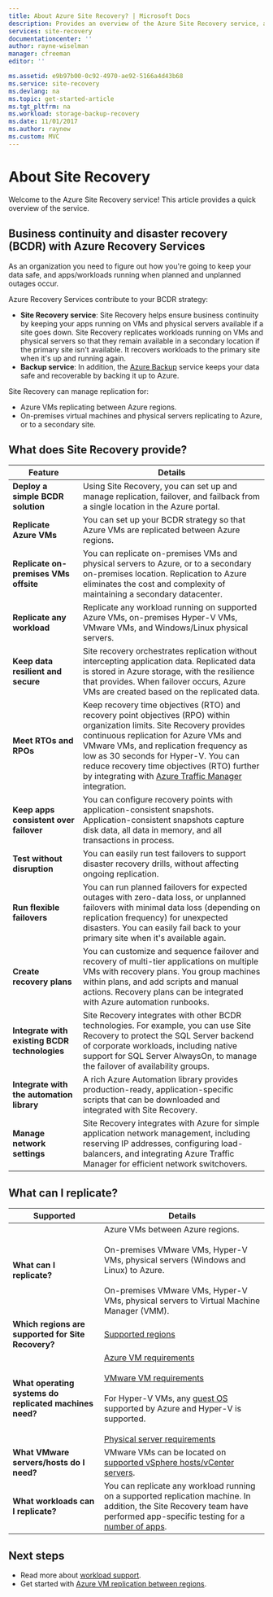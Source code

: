 ```yaml
---
title: About Azure Site Recovery? | Microsoft Docs
description: Provides an overview of the Azure Site Recovery service, and summarizes deployment scenarios.
services: site-recovery
documentationcenter: ''
author: rayne-wiselman
manager: cfreeman
editor: ''

ms.assetid: e9b97b00-0c92-4970-ae92-5166a4d43b68
ms.service: site-recovery
ms.devlang: na
ms.topic: get-started-article
ms.tgt_pltfrm: na
ms.workload: storage-backup-recovery
ms.date: 11/01/2017
ms.author: raynew
ms.custom: MVC
---
```

# About Site Recovery

Welcome to the Azure Site Recovery service! This article provides a quick overview of the service.

## Business continuity and disaster recovery (BCDR) with Azure Recovery Services

As an organization you need to figure out how you're going to keep your data safe, and apps/workloads running when planned and unplanned outages occur.

Azure Recovery Services contribute to your BCDR strategy:

- **Site Recovery service**: Site Recovery helps ensure business continuity by keeping your apps running on VMs and physical servers available if a site goes down. Site Recovery replicates workloads running on VMs and physical servers so that they remain available in a secondary location if the primary site isn't available. It recovers workloads to the primary site when it's up and running again.
- **Backup service**: In addition, the [Azure Backup](https://docs.microsoft.com/azure/backup/) service keeps your data safe and recoverable by backing it up to Azure.

Site Recovery can manage replication for:

- Azure VMs replicating between Azure regions.
- On-premises virtual machines and physical servers replicating to Azure, or to a secondary site.


## What does Site Recovery provide?

**Feature** | **Details**
--- | ---
**Deploy a simple BCDR solution** | Using Site Recovery, you can set up and manage replication, failover, and failback from a single location in the Azure portal.
**Replicate Azure VMs** | You can set up your BCDR strategy so that Azure VMs are replicated between Azure regions.
**Replicate on-premises VMs offsite** | You can replicate on-premises VMs and physical servers to Azure, or to a secondary on-premises location. Replication to Azure eliminates the cost and complexity of maintaining a secondary datacenter.
**Replicate any workload** | Replicate any workload running on supported Azure VMs, on-premises Hyper-V VMs, VMware VMs, and Windows/Linux physical servers.
**Keep data resilient and secure** | Site recovery orchestrates replication without intercepting application data. Replicated data is stored in Azure storage, with the resilience that provides. When failover occurs, Azure VMs are created based on the replicated data.
**Meet RTOs and RPOs** | Keep recovery time objectives (RTO) and recovery point objectives (RPO) within organization limits. Site Recovery provides continuous replication for Azure VMs and VMware VMs, and replication frequency as low as 30 seconds for Hyper-V. You can reduce recovery time objectives (RTO) further by integrating with [Azure Traffic Manager](https://azure.microsoft.com/blog/reduce-rto-by-using-azure-traffic-manager-with-azure-site-recovery/) integration.
**Keep apps consistent over failover** | You can configure recovery points with application-consistent snapshots. Application-consistent snapshots capture disk data, all data in memory, and all transactions in process.
**Test without disruption** | You can easily run test failovers to support disaster recovery drills, without affecting ongoing replication.
**Run flexible failovers** | You can run planned failovers for expected outages with zero-data loss, or unplanned failovers with minimal data loss (depending on replication frequency) for unexpected disasters. You can easily fail back to your primary site when it's available again.
**Create recovery plans** | You can customize and sequence failover and recovery of multi-tier applications on multiple VMs with recovery plans. You group machines within plans, and add scripts and manual actions. Recovery plans can be integrated with Azure automation runbooks.
**Integrate with existing BCDR technologies** | Site Recovery integrates with other BCDR technologies. For example, you can use Site Recovery to protect the SQL Server backend of corporate workloads, including native support for SQL Server AlwaysOn, to manage the failover of availability groups.
**Integrate with the automation library** | A rich Azure Automation library provides production-ready, application-specific scripts that can be downloaded and integrated with Site Recovery.
**Manage network settings** | Site Recovery integrates with Azure for simple application network management, including reserving IP addresses, configuring load-balancers, and integrating Azure Traffic Manager for efficient network switchovers.


## What can I replicate?

**Supported** | **Details**
--- | ---
**What can I replicate?** | Azure VMs between Azure regions.<br/><br/>  On-premises VMware VMs, Hyper-V VMs, physical servers (Windows and Linux) to Azure.<br/><br/> On-premises VMware VMs, Hyper-V VMs, physical servers to Virtual Machine Manager (VMM).
**Which regions are supported for Site Recovery?** | [Supported regions](https://azure.microsoft.com/regions/services/) |
**What operating systems do replicated machines need?** | [Azure VM requirements](site-recovery-support-matrix-azure-to-azure.md#support-for-replicated-machine-os-versions)</br></br>[VMware VM requirements](site-recovery-support-matrix-to-azure.md#support-for-replicated-machine-os-versions)<br/><br/> For Hyper-V VMs, any [guest OS](https://technet.microsoft.com/windows-server-docs/compute/hyper-v/supported-windows-guest-operating-systems-for-hyper-v-on-windows) supported by Azure and Hyper-V is supported.<br/><br/> [Physical server requirements](site-recovery-support-matrix-to-azure.md#support-for-replicated-machine-os-versions)
**What VMware servers/hosts do I need?** | VMware VMs can be located on [supported vSphere hosts/vCenter servers](site-recovery-support-matrix-to-azure.md#support-for-datacenter-management-servers).
**What workloads can I replicate?** | You can replicate any workload running on a supported replication machine. In addition, the Site Recovery team have performed app-specific testing for a [number of apps](site-recovery-workload.md#workload-summary).



## Next steps
* Read more about [workload support](site-recovery-workload.md).
* Get started with [Azure VM replication between regions](azure-to-azure-quickstart.md). 
